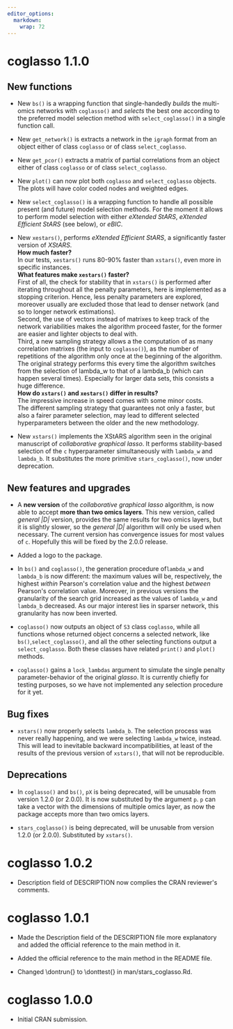 ```yaml
---
editor_options: 
  markdown: 
    wrap: 72
---
```


# coglasso 1.1.0

## New functions

-   New `bs()` is a wrapping function that single-handedly *builds* the
    multi-omics networks with `coglasso()` and *selects* the best one
    according to the preferred model selection method with
    `select_coglasso()` in a single function call.

-   New `get_network()` is extracts a network in the `igraph` format
    from an object either of class `coglasso` or of class
    `select_coglasso`.

-   New `get_pcor()` extracts a matrix of partial correlations from an
    object either of class `coglasso` or of class `select_coglasso`.

-   New `plot()` can now plot both `coglasso` and `select_coglasso`
    objects. The plots will have color coded nodes and weighted edges.

-   New `select_coglasso()` is a wrapping function to handle all
    possible present (and future) model selection methods. For the
    moment it allows to perform model selection with either *eXtended StARS*, 
    *eXtended Efficient StARS* (see below), or *eBIC*.

-   New `xestars()`, performs *eXtended Efficient StARS*, a
    significantly faster version of *XStARS*.\
    **How much faster?**\
    In our tests, `xestars()` runs 80-90% faster than `xstars()`, even
    more in specific instances.\
    **What features make `xestars()` faster?**\
    First of all, the check for stability that in `xstars()` is
    performed after iterating throughout all the penalty parameters,
    here is implemented as a stopping criterion. Hence, less penalty
    parameters are explored, moreover usually are excluded those that
    lead to denser network (and so to longer network estimations).\
    Second, the use of vectors instead of matrixes to keep track of the
    network variabilities makes the algorithm proceed faster, for the
    former are easier and lighter objects to deal with.\
    Third, a new sampling strategy allows a the computation of as many
    correlation matrixes (the input to `coglasso()`), as the number of
    repetitions of the algorithm only once at the beginning of the
    algorithm. The original strategy performs this every time the
    algorithm switches from the selection of lambda_w to that of a
    lambda_b (which can happen several times). Especially for larger
    data sets, this consists a huge difference.\
    **How do `xstars()` and `xestars()` differ in results?**\
    The impressive increase in speed comes with some minor costs.\
    The different sampling strategy that guarantees not only a faster,
    but also a fairer parameter selection, may lead to different
    selected hyperparameters between the older and the new methodology.

-   New `xstars()` implements the XStARS algorithm seen in the original
    manuscript of *collaborative graphical lasso*. It performs
    stability-based selection of the `c` hyperparameter simultaneously
    with `lambda_w` and `lambda_b`. It substitutes the more primitive
    `stars_coglasso()`, now under deprecation.

## New features and upgrades

-   A **new version** of the *collaborative graphical lasso* algorithm,
    is now able to accept **more than two omics layers**. This new
    version, called *general \|D\|* version, provides the same results
    for two omics layers, but it is slightly slower, so the *general
    \|D\|* algorithm will only be used when necessary. The current
    version has convergence issues for most values of `c`. Hopefully
    this will be fixed by the 2.0.0 release.

-   Added a logo to the package.

-   In `bs()` and `coglasso()`, the generation procedure of`lambda_w`
    and `lambda_b` is now different: the maximum values will be,
    respectively, the highest *within* Pearson's correlation value and
    the highest *between* Pearson's correlation value. Moreover, in
    previous versions the granularity of the search grid increased as
    the values of `lambda_w` and `lambda_b` decreased. As our major
    interest lies in sparser network, this granularity has now been
    inverted.

-   `coglasso()` now outputs an object of `S3` class `coglasso`, while
    all functions whose returned object concerns a selected network, like
    `bs()`,`select_coglasso()`, and all the other selecting functions
    output a `select_coglasso`. Both these classes have related
    `print()` and `plot()` methods.

-   `coglasso()` gains a `lock_lambdas` argument to simulate the
    single penalty parameter-behavior of the original *glasso*. It is
    currently chiefly for testing purposes, so we have not implemented
    any selection procedure for it yet.

## Bug fixes

-   `xstars()` now properly selects `lambda_b`. The selection process
    was never really happening, and we were selecting `lambda_w` twice,
    instead. This will lead to inevitable backward incompatibilities, at
    least of the results of the previous version of `xstars()`, that
    will not be reproducible.

## Deprecations

-   In `coglasso()` and `bs()`, `pX` is being deprecated, will be
    unusable from version 1.2.0 (or 2.0.0). It is now substituted by the
    argument `p`. `p` can take a vector with the dimensions of multiple
    omics layer, as now the package accepts more than two omics layers.

-   `stars_coglasso()` is being deprecated, will be unusable from
    version 1.2.0 (or 2.0.0). Substituted by `xstars()`.

# coglasso 1.0.2

-   Description field of DESCRIPTION now complies the CRAN reviewer's
    comments.

# coglasso 1.0.1

-   Made the Description field of the DESCRIPTION file more explanatory
    and added the official reference to the main method in it.

-   Added the official reference to the main method in the README file.

-   Changed \dontrun{} to \donttest{} in man/stars_coglasso.Rd.

# coglasso 1.0.0

-   Initial CRAN submission.
